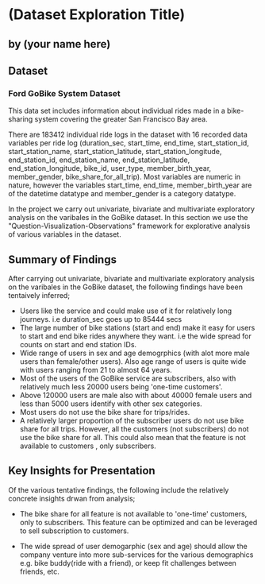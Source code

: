 # (Dataset Exploration Title)
## by (your name here)


## Dataset


### Ford GoBike System Dataset
This data set includes information about individual rides made in a bike-sharing system covering the greater San Francisco Bay area.

There are 183412 individual ride logs in the dataset with 16 recorded data variables per ride log (duration_sec, start_time, end_time, start_station_id, start_station_name, start_station_latitude, start_station_longitude, end_station_id, end_station_name, end_station_latitude, end_station_longitude, bike_id, user_type, member_birth_year, member_gender, bike_share_for_all_trip). Most variables are numeric in nature, however the variables start_time, end_time, member_birth_year are of the datetime datatype and member_gender is a category datatype. 

In the project we carry out univariate, bivariate and multivariate exploratory analysis on the varibales in the GoBike dataset. In this section we use the "Question-Visualization-Observations" framework for explorative analysis of various variables in the dataset. 



## Summary of Findings


After carrying out univariate, bivariate and multivariate exploratory analysis on the varibales in the GoBike dataset, the following findings have been tentaively inferred;

- Users like the service and could make use of it for relatively long journeys. i.e duration_sec goes up to 85444 secs
- The large number of bike stations (start and end) make it easy for users to start and end bike rides anywhere they want. i.e the wide spread for counts on start and end station IDs.
- Wide range of users in sex and age demogrphics (with alot more male users than female/other users). Also age range of users is quite wide with users ranging from 21 to almost 64 years.
- Most of the users of the GoBike service are subscribers, also with relatively much less 20000 users being 'one-time customers'.
- Above 120000 users are male also with about 40000 female users and less than 5000 users identify with other sex categories.
- Most users do not use the bike share for trips/rides.
- A relatively larger proportion of the subscriber users do not use bike share for all trips. However, all the customers (not subscribers) do not use the bike share for all. This could also mean that the feature is not available to customers , only subscribers.


## Key Insights for Presentation


Of the various tentative findings, the following include the relatively concrete insights drwan from analysis;

-  The bike share for all feature is not available to 'one-time'  customers, only to subscribers. This feature can be optimized and can be leveraged to sell subscription to customers. 

-  The wide spread of user demogarphic (sex and age) should allow the company venture into more sub-services for the various demographics e.g. bike buddy(ride with a friend), or keep fit challenges between friends, etc. 











